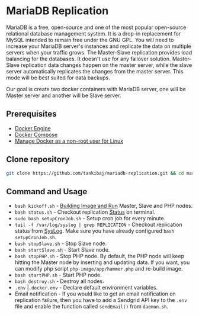 

# MariaDB Replication

MariaDB is a free, open-source and one of the most popular open-source relational database management system. It is a drop-in replacement for MySQL intended to remain free under the GNU GPL. You will need to increase your MariaDB server's instances and replicate the data on multiple servers when your traffic grows. The Master-Slave replication provides load balancing for the databases. It doesn't use for any failover solution. Master-Slave replication data changes happen on the master server, while the slave server automatically replicates the changes from the master server. This mode will be best suited for data backups.

Our goal is create two docker containers with MariaDB server, one will be Master server and another will be Slave server.



## Prerequisites

- [Docker Engine](https://docs.docker.com/engine/install/)
- [Docker Compose](https://docs.docker.com/compose/install/)
- [Manage Docker as a non-root user for Linux](https://docs.docker.com/engine/install/linux-postinstall/#manage-docker-as-a-non-root-user)



## Clone repository 

```bash
git clone https://github.com/tankibaj/mariadb-replication.git && cd mariadb-replication
```



## Command and Usage

- `bash kickoff.sh`  - [Building Image and Run](https://i.imgur.com/AwIejDo.png) Master, Slave and PHP nodes. 
- `bash status.sh` - Checkout replication [Status](https://imgur.com/cxnUEYH) on terminal.
- `sudo bash setupCronJob.sh` - Setup cron job for every minute.
- `tail -f /var/log/syslog | grep REPLICATION` - Checkout replication status from [SysLog](https://imgur.com/59f58ho). Make sure you have already configured  `bash setupCronJob.sh`.
- `bash stopSlave.sh` - Stop Slave node.
- `bash startSlave.sh` - Start Slave node.
- `bash stopPHP.sh` - Stop PHP node. By default, the PHP node will keep hitting the Master node by inserting and updating data. If you want, you can modify php script `php-image/app/hammer.php` and re-build image.
- `bash startPHP.sh` - Start PHP node.
- `bash destroy.sh` - Destroy all nodes.
- `.env` |`.docker.env` - Declare default environment variables.
- Email notification - If you would like to get an email notification on replication failure, then you have to add a Sendgrid API key to the `.env` file and enable the function called `sendEmail()` from `daemon.sh`.

